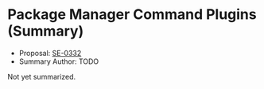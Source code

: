 # Package Manager Command Plugins (Summary)

* Proposal: [SE-0332](https://github.com/apple/swift-evolution/blob/main/proposals/0332-swiftpm-command-plugins.md)
* Summary Author: TODO

Not yet summarized.
